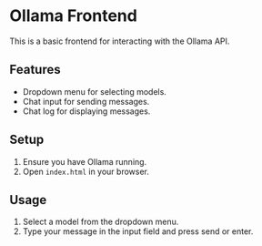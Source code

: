 # Ollama Frontend

This is a basic frontend for interacting with the Ollama API.

## Features

-   Dropdown menu for selecting models.
-   Chat input for sending messages.
-   Chat log for displaying messages.

## Setup

1.  Ensure you have Ollama running.
2.  Open `index.html` in your browser.

## Usage

1.  Select a model from the dropdown menu.
2.  Type your message in the input field and press send or enter.
